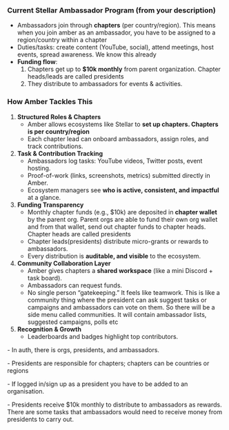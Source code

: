 ### **Current Stellar Ambassador Program (from your description)**

* Ambassadors join through **chapters** (per country/region). This means when you join amber as an ambassador, you have to be assigned to a region/country within a chapter  
* Duties/tasks: create content (YouTube, social), attend meetings, host events, spread awareness. We know this already  
* **Funding flow**:  
  1. Chapters get up to **$10k monthly** from parent organization. Chapter heads/leads are called presidents  
  2. They distribute to ambassadors for events & activities.

###  **How Amber Tackles This**

1. **Structured Roles & Chapters**  
   * Amber allows ecosystems like Stellar to **set up chapters. Chapters is per country/region**  
   * Each chapter lead can onboard ambassadors, assign roles, and track contributions.  
2. **Task & Contribution Tracking**  
   * Ambassadors log tasks: YouTube videos, Twitter posts, event hosting.  
   * Proof-of-work (links, screenshots, metrics) submitted directly in Amber.  
   * Ecosystem managers see **who is active, consistent, and impactful** at a glance.  
3. **Funding Transparency**  
   * Monthly chapter funds (e.g., $10k) are deposited in **chapter wallet** by the parent org. Parent orgs are able to fund their own org wallet and from that wallet, send out chapter funds to chapter heads. Chapter heads are called presidents  
   * Chapter leads(presidents) distribute micro-grants or rewards to ambassadors.  
   * Every distribution is **auditable, and visible** to the ecosystem.  
4. **Community Collaboration Layer**  
   * Amber gives chapters a **shared workspace** (like a mini Discord \+ task board).  
   * Ambassadors can request funds.  
   * No single person “gatekeeping.” It feels like teamwork. This is like a community thing where the president can ask suggest tasks or campaigns and ambassadors can vote on them. So there will be a side menu called communities. It will contain ambassador lists, suggested campaigns, polls etc  
5. **Recognition & Growth**  
   * Leaderboards and badges highlight top contributors.

\- In auth, there is orgs, presidents, and ambassadors.

\- ⁠Presidents are responsible for chapters; chapters can be countries or regions

\- ⁠If logged in/sign up as a president you have to be added to an organisation. 

\- ⁠Presidents receive $10k monthly to distribute to ambassadors as rewards. There are some tasks that ambassadors would need to receive money from presidents to carry out.

